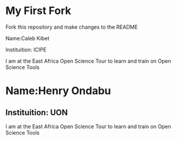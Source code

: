 # My First Fork

Fork this repository and make changes to the README

Name:Caleb Kibet

Instituition: ICIPE

I am at the East Africa Open Science Tour to learn and train on Open Science Tools

# Name:Henry Ondabu

## Instituition: UON

I am at the East Africa Open Science Tour to learn and train on Open Science Tools

